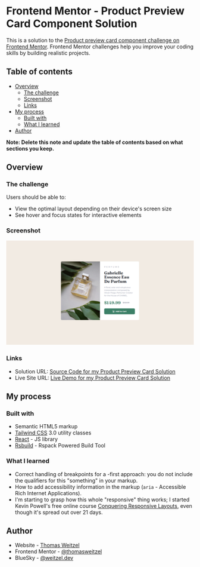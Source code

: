# Frontend Mentor - Product Preview Card Component Solution

This is a solution to
the [Product preview card component challenge on Frontend Mentor](https://www.frontendmentor.io/challenges/product-preview-card-component-GO7UmttRfa).
Frontend Mentor challenges help you improve your coding skills by building realistic projects.

## Table of contents

- [Overview](#overview)
  - [The challenge](#the-challenge)
  - [Screenshot](#screenshot)
  - [Links](#links)
- [My process](#my-process)
  - [Built with](#built-with)
  - [What I learned](#what-i-learned)
- [Author](#author)

**Note: Delete this note and update the table of contents based on what sections you keep.**

## Overview

### The challenge

Users should be able to:

- View the optimal layout depending on their device's screen size
- See hover and focus states for interactive elements

### Screenshot

![My Solution for Product Preview Card](images/product-preview-card-solution.png)

### Links

- Solution URL: [Source Code for my Product Preview Card Solution](https://github.com/thomasweitzel/frontend-mentor/tree/main/product-preview-card)
- Live Site URL: [Live Demo for my Product Preview Card Solution](https://pureandroid.com/frontendmentor/product-preview-card/)

## My process

### Built with

- Semantic HTML5 markup
- [Tailwind CSS](https://tailwindcss.com/) 3.0 utility classes
- [React](https://reactjs.org/) - JS library
- [Rsbuild](https://rsbuild.dev/) - Rspack Powered Build Tool

### What I learned

- Correct handling of breakpoints for a <something>-first approach:
  you do not include the qualifiers for this "something" in your markup.
- How to add accessibility information in the markup (`aria` - Accessible Rich Internet Applications).
- I'm starting to grasp how this whole "responsive" thing works;
  I started Kevin Powell's free online course [Conquering Responsive Layouts](https://courses.kevinpowell.co/view/courses/conquering-responsive-layouts),
  even though it's spread out over 21 days.

## Author

- Website - [Thomas Weitzel](https://weitzel.dev/)
- Frontend Mentor - [@thomasweitzel](https://www.frontendmentor.io/profile/thomasweitzel)
- BlueSky - [@weitzel.dev](https://bsky.app/profile/weitzel.dev)

